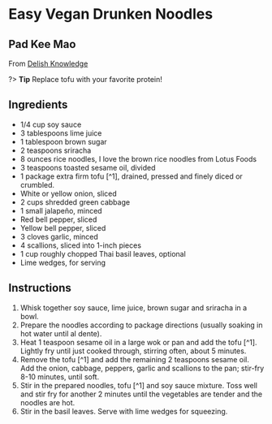# Easy Vegan Drunken Noodles
## Pad Kee Mao

From [Delish Knowledge](https://www.delishknowledge.com/easy-vegan-drunken-noodles/)

?> **Tip** Replace tofu with your favorite protein!

## Ingredients
- 1/4 cup soy sauce
- 3 tablespoons lime juice
- 1 tablespoon brown sugar
- 2 teaspoons sriracha
- 8 ounces rice noodles, I love the brown rice noodles from Lotus Foods
- 3 teaspoons toasted sesame oil, divided
- 1 package extra firm tofu [^1], drained, pressed and finely diced or crumbled.
- White or yellow onion, sliced
- 2 cups shredded green cabbage
- 1 small jalapeño, minced
- Red bell pepper, sliced
- Yellow bell pepper, sliced
- 3 cloves garlic, minced
- 4 scallions, sliced into 1-inch pieces
- 1 cup roughly chopped Thai basil leaves, optional
- Lime wedges, for serving

## Instructions

1. Whisk together soy sauce, lime juice, brown sugar and sriracha in a bowl.
2. Prepare the noodles according to package directions (usually soaking in hot water until al dente).
3. Heat 1 teaspoon sesame oil in a large wok or pan and add the tofu [^1]. Lightly fry until just cooked through, stirring often, about 5 minutes.
4. Remove the tofu [^1] and add the remaining 2 teaspoons sesame oil. Add the onion, cabbage, peppers, garlic and scallions to the pan; stir-fry 8-10 minutes, until soft.
5. Stir in the prepared noodles, tofu [^1] and soy sauce mixture. Toss well and stir fry for another 2 minutes until the vegetables are tender and the noodles are hot.
6. Stir in the basil leaves. Serve with lime wedges for squeezing.